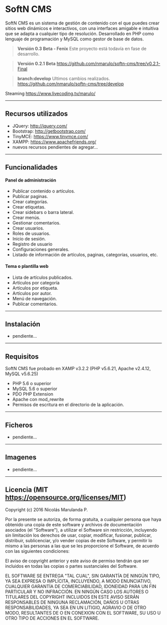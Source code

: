 SoftN CMS
===================

SoftN CMS es un sistema de gestión de contenido con el que puedes crear sitios web dinámicos e interactivos, con una interfaces amigable e intuitiva que se adapta a cualquier tipo de resolución. Desarrollado en PHP como lenguaje de programación y MySQL como gestor de base de datos.

> **Versión 0.3 Beta - Fenix** Este proyecto está todavía en fase de desarrollo.

> **Versión 0.2.1 Beta** https://github.com/nmarulo/softn-cms/tree/v0.2.1-Final

> **branch:develop** Ultimos cambios realizados. https://github.com/nmarulo/softn-cms/tree/develop

Steaming https://www.livecoding.tv/marulo/

----------

Recursos utilizados
-------------

- JQuery: http://jquery.com/
- Bootstrap: http://getbootstrap.com/
- TinyMCE: https://www.tinymce.com/
- XAMPP: https://www.apachefriends.org/
- nuevos recursos pendientes de agregar...

----------

Funcionalidades
-------------

#### Panel de administración

- Publicar contenido o artículos.
- Publicar paginas.
- Crear categorías.
- Crear etiquetas.
- Crear sidebars o barra lateral.
- Crear menús.
- Gestionar comentarios.
- Crear usuarios.
- Roles de usuarios.
- Inicio de sesión.
- Registro de usuario
- Configuraciones generales.
- Listado de información de artículos, paginas, categorías, usuarios, etc.

#### Tema o plantilla web

- Lista de artículos publicados.
- Artículos por categoría
- Artículos por etiqueta.
- Artículos por autor.
- Menú de navegación.
- Publicar comentarios.

----------

Instalación
-------------------

- pendiente...

----------

Requisitos
-------------

SoftN CMS fue probado en XAMP v3.2.2 (PHP v5.6.21, Apache v2.4.12, MySQL v5.6.25)

- PHP 5.6 o superior
- MySQL 5.6 o superior
- PDO PHP Extension
- Apache con mod_rewrite
- Permisos de escritura en el directorio de la aplicación.

----------

Ficheros
--------------------

- pendiente...

----------

Imagenes
--------------------

- pendiente...

----------

Licencia (MIT https://opensource.org/licenses/MIT)
--------------------


Copyright (c) 2016 Nicolás Marulanda P.

Por la presente se autoriza, de forma gratuita, a cualquier persona que haya obtenido una copia de este software y archivos de documentación asociados (el "Software"), a utilizar el Software sin restricción, incluyendo sin limitación los derechos de usar, copiar, modificar, fusionar, publicar, distribuir, sublicenciar, y/o vender copias de este Software, y permitir lo mismo a las personas a las que se les proporcione el Software, de acuerdo con las siguientes condiciones:

El aviso de copyright anterior y este aviso de permiso tendrán que ser incluidos en todas las copias o partes sustanciales del Software.

EL SOFTWARE SE ENTREGA "TAL CUAL", SIN GARANTÍA DE NINGÚN TIPO, YA SEA EXPRESA O IMPLÍCITA, INCLUYENDO, A MODO ENUNCIATIVO, CUALQUIER GARANTÍA DE COMERCIABILIDAD, IDONEIDAD PARA UN FIN PARTICULAR Y NO INFRACCIÓN. EN NINGÚN CASO LOS AUTORES O TITULARES DEL COPYRIGHT INCLUIDOS EN ESTE AVISO SERÁN RESPONSABLES DE NINGUNA RECLAMACIÓN, DAÑOS U OTRAS RESPONSABILIDADES, YA SEA EN UN LITIGIO, AGRAVIO O DE OTRO MODO, RESULTANTES DE O EN CONEXION CON EL SOFTWARE, SU USO U OTRO TIPO DE ACCIONES EN EL SOFTWARE.
